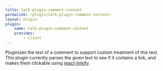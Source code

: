 ```yaml
---
title: talk-plugin-comment-content
permalink: /plugin/talk-plugin-comment-content/
layout: plugin
plugin:
    name: talk-plugin-comment-content
    provides:
        - Client
---
```


Pluginizes the text of a comment to support custom treatment of this text. This
plugin currently parses the given text to see if it contains a link, and makes
them clickable using
[react-linkify](https://www.npmjs.com/package/react-linkify).